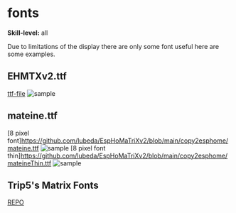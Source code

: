 # fonts

**Skill-level:** all

Due to limitations of the display there are only some font useful here are some examples.

## EHMTXv2.ttf

[ttf-file](https://github.com/lubeda/EspHoMaTriXv2/blob/main/copy2esphome/EHMTXv2.ttf)
![sample](https://github.com/lubeda/EspHoMaTriXv2/blob/main/wiki/ehmtxfont.png?raw=true)


## mateine.ttf

[8 pixel font]https://github.com/lubeda/EspHoMaTriXv2/blob/main/copy2esphome/mateine.ttf
![sample](https://github.com/lubeda/EspHoMaTriXv2/blob/main/wiki/mateinefont.png?raw=true)
[8 pixel font thin]https://github.com/lubeda/EspHoMaTriXv2/blob/main/copy2esphome/mateineThin.ttf
![sample](https://github.com/lubeda/EspHoMaTriXv2/blob/main/wiki/mateinethinfont.png?raw=true)

## Trip5's Matrix Fonts

[REPO](https://github.com/trip5/Matrix-Fonts)